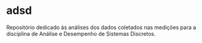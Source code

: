# adsd
Repositório dedicado às análises dos dados coletados nas medições para a disciplina de Análise e Desempenho de Sistemas Discretos.

